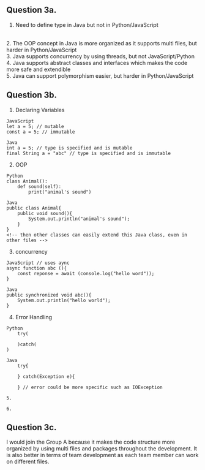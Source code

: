 
## Question 3a. 
1. Need to define type in Java but not in Python/JavaScript
<br>
2. The OOP concept in Java is more organized as it supports multi files, but harder in Python/JavaScript
<br>
3. Java supports concurrency by using threads, but not JavaScript/Python 
<br>
4. Java supports abstract classes and interfaces which makes the code more safe and extendible
<br>
5. Java can support polymorphism easier, but harder in Python/JavaScript

## Question 3b. 
1. Declaring Variables 
```
JavaScript
let a = 5; // mutable 
const a = 5; // immutable 

Java
int a = 5; // type is specified and is mutable
final String a = "abc" // type is specified and is immutable
```
    
2. OOP 
```
Python
class Animal():
    def sound(self):
        print("animal's sound")

Java 
public class Animal{
    public void sound(){
        System.out.println("animal's sound");
    }
}
<!-- then other classes can easily extend this Java class, even in other files -->
```

3. concurrency 
```
JavaScript // uses aync
async function abc (){
    const reponse = await (console.log("hello word"));   
}

Java
public synchronized void abc(){
    System.out.println("hello world");
}
```
4. Error Handling 
```
Python 
    try(

    )catch(
)

Java
    try{

    } catch(Exception e){

    } // error could be more specific such as IOException
```
    5. 

    6. 

    

## Question 3c. 
I would join the Group A because it makes the code structure more organized by using multi files and packages throughout the development. It is also better in terms of team development as each team member can work on different files. 